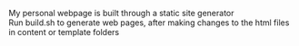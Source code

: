 My personal webpage is built through a static site generator<br/>
Run build.sh to generate web pages, after making changes to the html files in content or template folders
